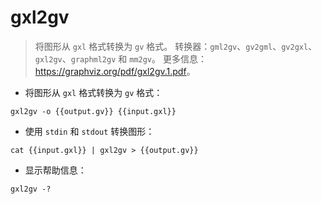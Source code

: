 # gxl2gv

> 将图形从 `gxl` 格式转换为 `gv` 格式。
> 转换器：`gml2gv`、`gv2gml`、`gv2gxl`、`gxl2gv`、`graphml2gv` 和 `mm2gv`。
> 更多信息：<https://graphviz.org/pdf/gxl2gv.1.pdf>。

- 将图形从 `gxl` 格式转换为 `gv` 格式：

`gxl2gv -o {{output.gv}} {{input.gxl}}`

- 使用 `stdin` 和 `stdout` 转换图形：

`cat {{input.gxl}} | gxl2gv > {{output.gv}}`

- 显示帮助信息：

`gxl2gv -?`